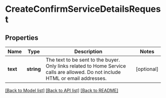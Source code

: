 # CreateConfirmServiceDetailsRequest

## Properties
Name | Type | Description | Notes
------------ | ------------- | ------------- | -------------
**text** | **string** | The text to be sent to the buyer. Only links related to Home Service calls are allowed. Do not include HTML or email addresses. | [optional] 

[[Back to Model list]](../README.md#documentation-for-models) [[Back to API list]](../README.md#documentation-for-api-endpoints) [[Back to README]](../README.md)


